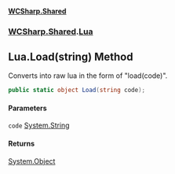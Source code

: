 #### [WCSharp.Shared](index.md 'index')
### [WCSharp.Shared](WCSharp.Shared.md 'WCSharp.Shared').[Lua](WCSharp.Shared.Lua.md 'WCSharp.Shared.Lua')

## Lua.Load(string) Method

Converts into raw lua in the form of "load(code)".

```csharp
public static object Load(string code);
```
#### Parameters

<a name='WCSharp.Shared.Lua.Load(string).code'></a>

`code` [System.String](https://docs.microsoft.com/en-us/dotnet/api/System.String 'System.String')

#### Returns
[System.Object](https://docs.microsoft.com/en-us/dotnet/api/System.Object 'System.Object')